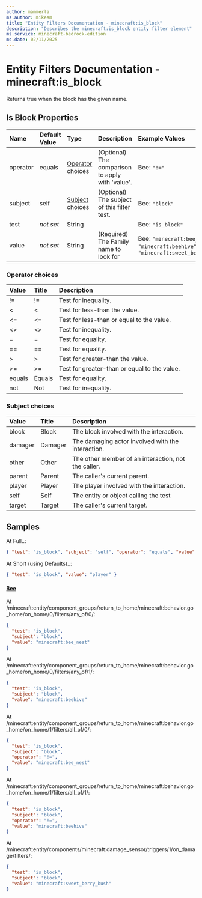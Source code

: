 ```yaml
---
author: mammerla
ms.author: mikeam
title: "Entity Filters Documentation - minecraft:is_block"
description: "Describes the minecraft:is_block entity filter element"
ms.service: minecraft-bedrock-edition
ms.date: 02/11/2025 
---
```


# Entity Filters Documentation - minecraft:is_block

Returns true when the block has the given name.


## Is Block Properties

|Name       |Default Value |Type |Description |Example Values |
|:----------|:-------------|:----|:-----------|:------------- |
| operator | equals | [Operator](#operator-choices) choices | (Optional) The comparison to apply with 'value'. | Bee: `"!="` | 
| subject | self | [Subject](#subject-choices) choices | (Optional) The subject of this filter test. | Bee: `"block"` | 
| test | *not set* | String |  | Bee: `"is_block"` | 
| value | *not set* | String | (Required) The Family name to look for | Bee: `"minecraft:bee_nest"`, `"minecraft:beehive"`, `"minecraft:sweet_berry_bush"` | 

### Operator choices

|Value       |Title |Description |
|:-----------|:-----|:-----------|
| != | != | Test for inequality.|
| < | < | Test for less-than the value.|
| <= | <= | Test for less-than or equal to the value.|
| <> | <> | Test for inequality.|
| = | = | Test for equality.|
| == | == | Test for equality.|
| > | > | Test for greater-than the value.|
| >= | >= | Test for greater-than or equal to the value.|
| equals | Equals | Test for equality.|
| not | Not | Test for inequality.|

### Subject choices

|Value       |Title |Description |
|:-----------|:-----|:-----------|
| block | Block | The block involved with the interaction.|
| damager | Damager | The damaging actor involved with the interaction.|
| other | Other | The other member of an interaction, not the caller.|
| parent | Parent | The caller's current parent.|
| player | Player | The player involved with the interaction.|
| self | Self | The entity or object calling the test|
| target | Target | The caller's current target.|

## Samples

At Full..: 

```json
{ "test": "is_block", "subject": "self", "operator": "equals", "value": "player" }
```

At Short (using Defaults)..: 

```json
{ "test": "is_block", "value": "player" }
```

#### [Bee](https://github.com/Mojang/bedrock-samples/tree/preview/behavior_pack/entities/bee.json)

At /minecraft:entity/component_groups/return_to_home/minecraft:behavior.go_home/on_home/0/filters/any_of/0/: 

```json
{
  "test": "is_block",
  "subject": "block",
  "value": "minecraft:bee_nest"
}
```

At /minecraft:entity/component_groups/return_to_home/minecraft:behavior.go_home/on_home/0/filters/any_of/1/: 

```json
{
  "test": "is_block",
  "subject": "block",
  "value": "minecraft:beehive"
}
```

At /minecraft:entity/component_groups/return_to_home/minecraft:behavior.go_home/on_home/1/filters/all_of/0/: 

```json
{
  "test": "is_block",
  "subject": "block",
  "operator": "!=",
  "value": "minecraft:bee_nest"
}
```

At /minecraft:entity/component_groups/return_to_home/minecraft:behavior.go_home/on_home/1/filters/all_of/1/: 

```json
{
  "test": "is_block",
  "subject": "block",
  "operator": "!=",
  "value": "minecraft:beehive"
}
```

At /minecraft:entity/components/minecraft:damage_sensor/triggers/1/on_damage/filters/: 

```json
{
  "test": "is_block",
  "subject": "block",
  "value": "minecraft:sweet_berry_bush"
}
```
